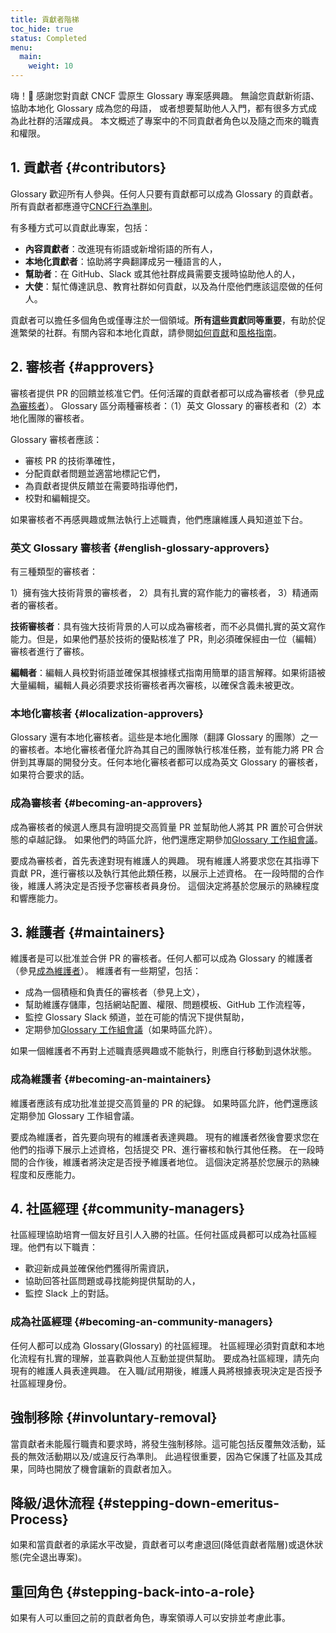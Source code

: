 ```yaml
---
title: 貢獻者階梯
toc_hide: true
status: Completed
menu:
  main:
    weight: 10
---
```


嗨！👋 感謝您對貢獻 CNCF 雲原生 Glossary 專案感興趣。
無論您貢獻新術語、協助本地化 Glossary 成為您的母語，
或者想要幫助他人入門，都有很多方式成為此社群的活躍成員。
本文概述了專案中的不同貢獻者角色以及隨之而來的職責和權限。

## 1. 貢獻者 {#contributors}

Glossary 歡迎所有人參與。任何人只要有貢獻都可以成為 Glossary 的貢獻者。所有貢獻者都應遵守[CNCF行為準則](https://github.com/cncf/foundation/blob/main/code-of-conduct.md)。

有多種方式可以貢獻此專案，包括：

- **內容貢獻者**：改進現有術語或新增術語的所有人，
- **本地化貢獻者**：協助將字典翻譯成另一種語言的人，
- **幫助者**：在 GitHub、Slack 或其他社群成員需要支援時協助他人的人，
- **大使**：幫忙傳達訊息、教育社群如何貢獻，以及為什麼他們應該這麼做的任何人。

貢獻者可以擔任多個角色或僅專注於一個領域。**所有這些貢獻同等重要**，有助於促進繁榮的社群。有關內容和本地化貢獻，請參閱[如何貢獻](/zh-tw/contribute/)和[風格指南](/zh-tw/style-guide/)。

## 2. 審核者 {#approvers}

審核者提供 PR 的回饋並核准它們。任何活躍的貢獻者都可以成為審核者（參見[成為審核者](#becoming-an-approvers)）。 
Glossary 區分兩種審核者：（1）英文 Glossary 的審核者和（2）本地化團隊的審核者。

Glossary 審核者應該：

- 審核 PR 的技術準確性，
- 分配貢獻者問題並適當地標記它們，
- 為貢獻者提供反饋並在需要時指導他們，
- 校對和編輯提交。

如果審核者不再感興趣或無法執行上述職責，他們應讓維護人員知道並下台。

### 英文 Glossary 審核者 {#english-glossary-approvers}

有三種類型的審核者：

1）擁有強大技術背景的審核者，
2）具有扎實的寫作能力的審核者，
3）精通兩者的審核者。

**技術審核者**：具有強大技術背景的人可以成為審核者，而不必具備扎實的英文寫作能力。但是，如果他們基於技術的優點核准了 PR，則必須確保經由一位（編輯）審核者進行了審核。

**編輯者**：編輯人員校對術語並確保其根據樣式指南用簡單的語言解釋。如果術語被大量編輯，編輯人員必須要求技術審核者再次審核，以確保含義未被更改。

### 本地化審核者 {#localization-approvers}

Glossary 還有本地化審核者。這些是本地化團隊（翻譯 Glossary 的團隊）之一的審核者。本地化審核者僅允許為其自己的團隊執行核准任務，並有能力將 PR 合併到其專屬的開發分支。任何本地化審核者都可以成為英文 Glossary 的審核者，如果符合要求的話。

### 成為審核者 {#becoming-an-approvers}

成為審核者的候選人應具有證明提交高質量 PR 並幫助他人將其 PR 置於可合併狀態的卓越記錄。 
如果他們的時區允許，他們還應定期參加[Glossary 工作組會議](https://www.cncf.io/calendar/)。

要成為審核者，首先表達對現有維護人的興趣。 
現有維護人將要求您在其指導下貢獻 PR，進行審核以及執行其他此類任務，以展示上述資格。 
在一段時間的合作後，維護人將決定是否授予您審核者員身份。 
這個決定將基於您展示的熟練程度和響應能力。

## 3. 維護者 {#maintainers}

維護者是可以批准並合併 PR 的審核者。任何人都可以成為 Glossary 的維護者（參見[成為維護者](#becoming-a-maintainer)）。 
維護者有一些期望，包括：

- 成為一個積極和負責任的審核者（參見上文），
- 幫助維護存儲庫，包括網站配置、權限、問題模板、GitHub 工作流程等，
- 監控 Glossary Slack 頻道，並在可能的情況下提供幫助，
- 定期參加[Glossary 工作組會議](https://www.cncf.io/calendar/)（如果時區允許）。

如果一個維護者不再對上述職責感興趣或不能執行，則應自行移動到退休狀態。

### 成為維護者 {#becoming-an-maintainers}

維護者應該有成功批准並提交高質量的 PR 的紀錄。 
如果時區允許，他們還應該定期參加 Glossary 工作組會議。

要成為維護者，首先要向現有的維護者表達興趣。 
現有的維護者然後會要求您在他們的指導下展示上述資格，包括提交 PR、進行審核和執行其他任務。 
在一段時間的合作後，維護者將決定是否授予維護者地位。 
這個決定將基於您展示的熟練程度和反應能力。

## 4. 社區經理 {#community-managers}

社區經理協助培育一個友好且引人入勝的社區。任何社區成員都可以成為社區經理。他們有以下職責：

- 歡迎新成員並確保他們獲得所需資訊，
- 協助回答社區問題或尋找能夠提供幫助的人，
- 監控 Slack 上的對話。

### 成為社區經理 {#becoming-an-community-managers}

任何人都可以成為 Glossary(Glossary) 的社區經理。
社區經理必須對貢獻和本地化流程有扎實的理解，並喜歡與他人互動並提供幫助。
要成為社區經理，請先向現有的維護人員表達興趣。
在入職/試用期後，維護人員將根據表現決定是否授予社區經理身份。

## 強制移除 {#involuntary-removal}

當貢獻者未能履行職責和要求時，將發生強制移除。這可能包括反覆無效活動，延長的無效活動期以及/或違反行為準則。
此過程很重要，因為它保護了社區及其成果，同時也開放了機會讓新的貢獻者加入。

## 降級/退休流程 {#stepping-down-emeritus-Process}

如果和當貢獻者的承諾水平改變，貢獻者可以考慮退回(降低貢獻者階層)或退休狀態(完全退出專案)。

## 重回角色 {#stepping-back-into-a-role}

如果有人可以重回之前的貢獻者角色，專案領導人可以安排並考慮此事。
